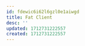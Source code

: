 ```yaml
---
id: fdewic6i62l6gzl0e1aiwgd
title: Fat Client
desc: ''
updated: 1712731222557
created: 1712731222557
---
```

